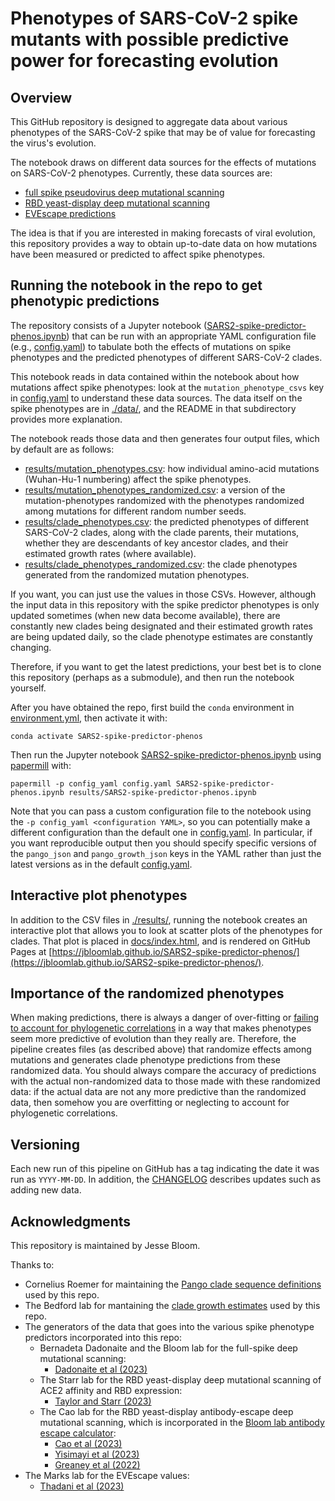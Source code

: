 # Phenotypes of SARS-CoV-2 spike mutants with possible predictive power for forecasting evolution

## Overview

This GitHub repository is designed to aggregate data about various phenotypes of the SARS-CoV-2 spike that may be of value for forecasting the virus's evolution.

The notebook draws on different data sources for the effects of mutations on SARS-CoV-2 phenotypes.
Currently, these data sources are:
  - [full spike pseudovirus deep mutational scanning](https://doi.org/10.1016/j.cell.2023.02.001)
  - [RBD yeast-display deep mutational scanning](https://doi.org/10.1016/j.cell.2020.08.012)
  - [EVEscape predictions](https://www.nature.com/articles/s41586-023-06617-0)

The idea is that if you are interested in making forecasts of viral evolution, this repository provides a way to obtain up-to-date data on how mutations have been measured or predicted to affect spike phenotypes.

## Running the notebook in the repo to get phenotypic predictions

The repository consists of a Jupyter notebook ([SARS2-spike-predictor-phenos.ipynb](SARS2-spike-predictor-phenos.ipynb)) that can be run with an appropriate YAML configuration file (e.g., [config.yaml](config.yaml)) to tabulate both the effects of mutations on spike phenotypes and the predicted phenotypes of different SARS-CoV-2 clades.

This notebook reads in data contained within the notebook about how mutations affect spike phenotypes: look at the `mutation_phenotype_csvs` key in [config.yaml](config.yaml) to understand these data sources.
The data itself on the spike phenotypes are in [./data/](data), and the README in that subdirectory provides more explanation.

The notebook reads those data and then generates four output files, which by default are as follows:

 - [results/mutation_phenotypes.csv](results/mutation_phenotypes.csv): how individual amino-acid mutations (Wuhan-Hu-1 numbering) affect the spike phenotypes.
 - [results/mutation_phenotypes_randomized.csv](results/mutation_phenotypes_randomized.csv): a version of the mutation-phenotypes randomized with the phenotypes randomized among mutations for different random number seeds.
 - [results/clade_phenotypes.csv](results/clade_phenotypes.csv): the predicted phenotypes of different SARS-CoV-2 clades, along with the clade parents, their mutations, whether they are descendants of key ancestor clades, and their estimated growth rates (where available).
 - [results/clade_phenotypes_randomized.csv](results/clade_phenotypes_randomized.csv): the clade phenotypes generated from the randomized mutation phenotypes.

If you want, you can just use the values in those CSVs.
However, although the input data in this repository with the spike predictor phenotypes is only updated sometimes (when new data become available), there are constantly new clades being designated and their estimated growth rates are being updated daily, so the clade phenotype estimates are constantly changing.

Therefore, if you want to get the latest predictions, your best bet is to clone this repository (perhaps as a submodule), and then run the notebook yourself.

After you have obtained the repo, first build the `conda` environment in [environment.yml](environment.yml), then activate it with:

    conda activate SARS2-spike-predictor-phenos

Then run the Jupyter notebook [SARS2-spike-predictor-phenos.ipynb](SARS2-spike-predictor-phenos.ipynb) using [papermill](https://papermill.readthedocs.io/) with:

    papermill -p config_yaml config.yaml SARS2-spike-predictor-phenos.ipynb results/SARS2-spike-predictor-phenos.ipynb

Note that you can pass a custom configuration file to the notebook using the `-p config_yaml <configuration YAML>`, so you can potentially make a different configuration than the default one in [config.yaml](config.yaml).
In particular, if you want reproducible output then you should specify specific versions of the `pango_json` and `pango_growth_json` keys in the YAML rather than just the latest versions as in the default [config.yaml](config.yaml).

## Interactive plot phenotypes
In addition to the CSV files in [./results/](results), running the notebook creates an interactive plot that allows you to look at scatter plots of the phenotypes for clades.
That plot is placed in [docs/index.html](docs/index.html), and is rendered on GitHub Pages at [https://jbloomlab.github.io/SARS2-spike-predictor-phenos/](https://jbloomlab.github.io/SARS2-spike-predictor-phenos/).

## Importance of the randomized phenotypes
When making predictions, there is always a danger of over-fitting or [failing to account for phylogenetic correlations](https://www.jstor.org/stable/2461605) in a way that makes phenotypes seem more predictive of evolution than they really are.
Therefore, the pipeline creates files (as described above) that randomize effects among mutations and generates clade phenotype predictions from these randomized data.
You should always compare the accuracy of predictions with the actual non-randomized data to those made with these randomized data: if the actual data are not any more predictive than the randomized data, then somehow you are overfitting or neglecting to account for phylogenetic correlations.

## Versioning
Each new run of this pipeline on GitHub has a tag indicating the date it was run as `YYYY-MM-DD`.
In addition, the [CHANGELOG](CHANGELOG.md) describes updates such as adding new data.

## Acknowledgments
This repository is maintained by Jesse Bloom.

Thanks to:

 - Cornelius Roemer for maintaining the [Pango clade sequence definitions](https://github.com/corneliusroemer/pango-sequences) used by this repo.
 - The Bedford lab for mantaining the [clade growth estimates](https://github.com/nextstrain/forecasts-ncov/) used by this repo.
 - The generators of the data that goes into the various spike phenotype predictors incorporated into this repo:
   - Bernadeta Dadonaite and the Bloom lab for the full-spike deep mutational scanning:
     - [Dadonaite et al (2023)](https://doi.org/10.1101/2023.11.13.566961)
   - The Starr lab for the RBD yeast-display deep mutational scanning of ACE2 affinity and RBD expression:
     - [Taylor and Starr (2023)](https://journals.plos.org/plospathogens/article?id=10.1371/journal.ppat.1011901)
   - The Cao lab for the RBD yeast-display antibody-escape deep mutational scanning, which is incorporated in the [Bloom lab antibody escape calculator](https://jbloomlab.github.io/SARS2-RBD-escape-calc/):
     - [Cao et al (2023)](https://www.nature.com/articles/s41586-022-05644-7)
     - [Yisimayi et al (2023)](https://www.nature.com/articles/s41586-023-06753-7)
     - [Greaney et al (2022)](https://academic.oup.com/ve/article/8/1/veac021/6549895)
  - The Marks lab for the EVEscape values:
     - [Thadani et al (2023)](https://www.nature.com/articles/s41586-023-06617-0) 
